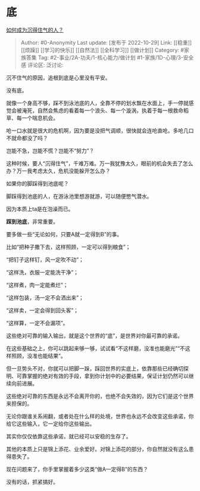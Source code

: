 # 底
[如何成为沉得住气的人？](https://www.zhihu.com/question/23845977/answer/2734944714)

> Author: #0-Anonymity
> Last update: [发布于 2022-10-29]
> Link: [[稳重]] [[烦躁]] [[学习的快乐]] [[自然法]] [[全科学习]] [[做计划]]
> Category: #家族答集
> Tag: #2-事业/2A-功夫/1-核心能力/做计划 #1-家族/1D-心理/3-安全感
> 评论区:
> 泛讨论:

沉不住气的原因，追根到底是心里没有平安。

没有底。

就像一个身高不够，踩不到泳池底的人，全靠不停的划水飘在水面上，手一停就感觉会被淹死，自然会焦虑的看着每一个浪头、每一个漩涡，执着于每一根救命稻草、每一个喘息机会。

呛一口水就是很大的危机啊，因为要是没把气调顺，很快就会连呛直呛。多呛几口不就命都没了吗？

岂能不急，岂能不慌？岂能不“努力”？

这种时候，要人“沉得住气”，千难万难。万一我犹豫太久，眼前的机会失去了怎么办？万一我考虑太久，危机没能躲开怎么办？

如果你的脚踩得到池底呢？

脚踩得到池底的人，在游泳池里想游就游，可以随便憋气潜水。

因为本质上ta是在泡澡而已。

**踩到池底**，非常重要。

要多做一些“无论如何，只要A就一定得到B”的事。

比如“把种子撒下去，这样照顾，一定可以得到粮食”；

“把钉子这样钉，风一定吹不动”；

“这样洗，衣服一定能洗干净”；

“这样煮，肉一定能煮烂”；

“这样包装，汤一定不会洒出来”；

“这样卖，一定会得到回头客”；

“这样算，一定不会漏项”。

这些绝对可靠的输入输出，就是这个世界的“底”，是世界对你最可靠的承诺。

在这些基础之上，你可以跳起来够一够，试试看“不这样磨，没准也能磨光”“不这样照顾，没准也能结果”。

但一旦势头不对，你就可以把脚一跺，踩回世界的实底上，依靠那些已经确切探明、可靠掌握的绝对有效的手段，拿到你计划中的必要结果，保证计划仍然可以继续向前进展。

这些绝对可靠的东西是永远不会离开你的，也绝不会失效的，因为它们是这个世界来担保的。

无论你跟谁关系闹翻，或者处在什么样的处境，世界也永远不会改变这些承诺，你给它这些输入，它一定给你这些输出。

其实你仅仅依靠这些承诺，就已经可以安稳的生存了。

其他的本质上只是锦上添花、业余爱好。对锦上添花的部分，你自然就没有这么患得患失了。

现在问题来了，你手里掌握着多少这类“做A一定得B”的东西？

没有的话，抓紧搞好。
